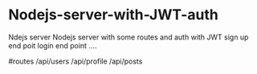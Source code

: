 # Nodejs-server-with-JWT-auth
Ndejs server
Nodejs server with some routes and auth with JWT 
sign up end poit
login end point
....

#routes
/api/users
/api/profile
/api/posts
